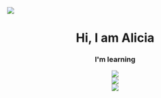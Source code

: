 <html>
<body>
    <did>
      <img src="https://github.com/AliBogarin/DWES/assets/145338862/3e85795f-f890-4519-986a-aa645b83aa53" with="50"/>
      <h1 align="center">Hi, I am Alicia</h1>
      <h3 align="center">I'm learning</h3>
    </div>
      <div align="center" id="badges"> 
        <img src="https://img.shields.io/twitch/status/facebook?logoColor=pink&labelColor=pink&color=blue">
       </div>
    <div align="center" id="badges">   <img src="https://img.shields.io/badge/just%20the%20message-8A2BE2"/></div>
      <div align="center" ><img src="https://img.shields.io/twitter/follow/USER_TWITTER.svg?style=social&label=Follow"> </div>
    
</body>
</html>

